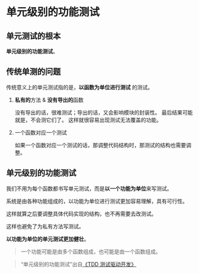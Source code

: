 # 单元级别的功能测试

## 单元测试的根本

**单元级别的功能测试**。

## 传统单测的问题

传统意义上的单元测试指的是，**以函数为单位进行测试** 的测试。

1. **私有的**方法 & **没有导出的**函数

   没有导出的话，很难测试；导出的话，又会影响模块的封装性。
   最后结果可能就是，不会测它们了。
   这样就很容易出现测试无法覆盖的功能。

2. 一个函数对应一个测试

   如果一个函数对应一个测试的话，那调整代码结构时，那测试的结构也需要调整。

## 单元级别的功能测试

我们不用为每个函数都书写单元测试，而是**以一个功能为单位**来写测试。

系统是由各种功能组成的，以功能为单位进行测试更加容易理解，具有可行性。

这样就算之后要调整具体代码实现的结构，也不再需要去改测试。

这样也避免了为私有方法写测试。

**以功能为单位的单元测试更加健壮**。

> 一个功能可能是由多个函数组成，也可能是由一个函数组成。

> “单元级别的功能测试”出自[《TDD 测试驱动开发》](https://book.douban.com/subject/1230036/)
